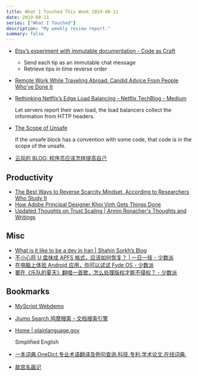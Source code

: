 ```yaml
---
title: What I Touched This Week 2019-08-11
date: 2019-08-11
series: ["What I Touched"]
description: "My weekly review report."
summary: false
---
```


* [Etsy’s experiment with immutable documentation - Code as Craft](https://codeascraft.com/2018/10/10/etsys-experiment-with-immutable-documentation/)

    - Send each tip as an immutable chat message
    - Retrieve tips in time reverse order

* [Remote Work While Traveling Abroad: Candid Advice From People Who’ve Done It](https://doist.com/blog/travel-remote-work-digital-nomad/)
* [Rethinking Netflix’s Edge Load Balancing - Netflix TechBlog - Medium](https://medium.com/netflix-techblog/netflix-edge-load-balancing-695308b5548c)

    Let servers report their own load, the load balancers collect the
    information from HTTP headers.

* [The Scope of Unsafe](https://www.ralfj.de/blog/2016/01/09/the-scope-of-unsafe.html)

    If the unsafe block has a convention with some code, that code is in the scope of the unsafe.

* [云风的 BLOG: 程序员应该怎样提高自己](https://blog.codingnow.com/2019/07/top_programmer.html)

## Productivity

* [The Best Ways to Reverse Scarcity Mindset, According to Researchers Who Study It](https://forge.medium.com/the-best-ways-to-reverse-scarcity-mindset-according-to-researchers-who-study-it-81fcfeb2754e)
* [How Adobe Principal Designer Khoi Vinh Gets Things Done](https://doist.com/blog/how-khoi-vinh-gets-things-done/)
* [Updated Thoughts on Trust Scaling | Armin Ronacher's Thoughts and Writings](http://lucumr.pocoo.org/2019/7/29/dependency-scaling/)

## Misc

* [What is it like to be a dev in Iran | Shahin Sorkh’s Blog](https://shahinsorkh.ir/2019/07/20/how-is-it-like-to-be-a-dev-in-iran?utm_campaign=Wanqu)
* [不小心将 U 盘抹成 APFS 格式，应该如何恢复？ | 一日一技 - 少数派](https://sspai.com/post/55703)
* [在电脑上体验 Android 应用，你可以试试 Fyde OS - 少数派](https://sspai.com/post/56068)
* [要在《乐队的夏天》翻唱一首歌，怎么处理版权才能不侵权？ - 少数派](https://sspai.com/post/55822)

## Bookmarks

* [MyScript Webdemo](https://webdemo.myscript.com/)
* [Jiumo Search 鸠摩搜索 - 文档搜索引擎](https://www.jiumodiary.com/)
* [Home | plainlanguage.gov](https://www.plainlanguage.gov/)

    Simplified English

* [一本词典.OneDict.专业术语翻译及例句查询.科技.专利.学术论文.在线词典.](http://www.onedict.com/index.php)
* [故宫名画记](https://m-minghuaji.dpm.org.cn/index)
